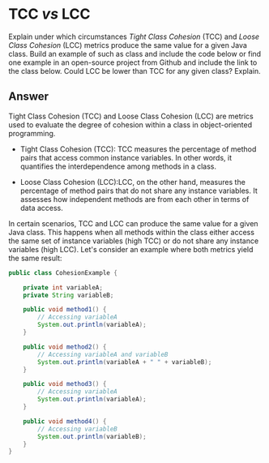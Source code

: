 # TCC *vs* LCC

Explain under which circumstances *Tight Class Cohesion* (TCC) and *Loose Class Cohesion* (LCC) metrics produce the same value for a given Java class. Build an example of such as class and include the code below or find one example in an open-source project from Github and include the link to the class below. Could LCC be lower than TCC for any given class? Explain.

## Answer
Tight Class Cohesion (TCC) and Loose Class Cohesion (LCC) are metrics used to evaluate the degree of cohesion within a class in object-oriented programming.

- Tight Class Cohesion (TCC): TCC measures the percentage of method pairs that access common instance variables. In other words, it quantifies the interdependence among methods in a class.


- Loose Class Cohesion (LCC):LCC, on the other hand, measures the percentage of method pairs that do not share any instance variables. It assesses how independent methods are from each other in terms of data access.



In certain scenarios, TCC and LCC can produce the same value for a given Java class. This happens when all methods within the class either access the same set of instance variables (high TCC) or do not share any instance variables (high LCC). Let's consider an example where both metrics yield the same result:

```java
public class CohesionExample {

    private int variableA;
    private String variableB;

    public void method1() {
        // Accessing variableA
        System.out.println(variableA);
    }

    public void method2() {
        // Accessing variableA and variableB
        System.out.println(variableA + " " + variableB);
    }

    public void method3() {
        // Accessing variableA
        System.out.println(variableA);
    }

    public void method4() {
        // Accessing variableB
        System.out.println(variableB);
    }
}

```
